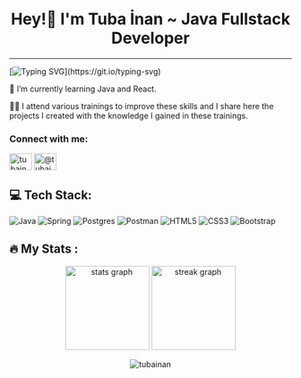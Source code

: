 <h1 align="center">
Hey!👋 I'm  Tuba İnan ~ Java Fullstack Developer
</h2>

---------------------
[![Typing SVG](https://readme-typing-svg.herokuapp.com?color=F814FF&lines=Hi++%F0%9F%91%8B+;I'm+Tuba.;I'm+a+Java+Fullstack+Developer.;Glad+to+see+you.)](https://git.io/typing-svg)

💫 I’m currently learning Java and React.

👩‍💻 I attend various trainings to improve these skills and I share here the projects I created with the knowledge I gained in these trainings.

###
<h3 align="left">Connect with me:</h3>
<p align="left">
<a href="https://www.linkedin.com/in/tubainan/" target="blank"><img align="center" src="https://raw.githubusercontent.com/rahuldkjain/github-profile-readme-generator/master/src/images/icons/Social/linked-in-alt.svg" alt="tubainan4406" height="30" width="40" /></a>
<a href="https://medium.com/@tubainan4406" target="blank"><img align="center" src="https://raw.githubusercontent.com/rahuldkjain/github-profile-readme-generator/master/src/images/icons/Social/medium.svg" alt="@tubainan4406" height="30" width="40" /></a>


<div align="center"style="background-color: lightgray;>
<img src="https://profile-counter.glitch.me/tubainan/count.svg?">
</div>

## 💻 Tech Stack:
![Java](https://img.shields.io/badge/java-%23ED8B00.svg?style=for-the-badge&logo=java&logoColor=white)
![Spring](https://img.shields.io/badge/spring-%236DB33F.svg?style=for-the-badge&logo=spring&logoColor=white)
![Postgres](https://img.shields.io/badge/postgres-%23316192.svg?style=for-the-badge&logo=postgresql&logoColor=white)
![Postman](https://img.shields.io/badge/Postman-FF6C37.svg?style=for-the-badge&logo=postman&logoColor=white)
![HTML5](https://img.shields.io/badge/html5-%23E34F26.svg?style=for-the-badge&logo=html5&logoColor=white)
![CSS3](https://img.shields.io/badge/css3-%231572B6.svg?style=for-the-badge&logo=css3&logoColor=white)
![Bootstrap](https://img.shields.io/badge/bootstrap-%23563D7C.svg?style=for-the-badge&logo=bootstrap&logoColor=white)

## 🔥   My Stats :
<div align="center">
  <img src="https://github-readme-stats.vercel.app/api?username=tubainan&hide_title=false&hide_rank=false&show_icons=true&include_all_commits=true&count_private=true&disable_animations=false&theme=chartreuse-light&locale=en&hide_border=false&order=1" height="150" alt="stats graph"  />
  <img src="https://streak-stats.demolab.com?user=tubainan&locale=en&mode=daily&theme=chartreuse-light&hide_border=false&border_radius=5&order=3" height="150" alt="streak graph"  />
</div>
<div align="center">
 <p><img src="https://github-readme-stats.vercel.app/api/top-langs?username=tubainan&show_icons=true&locale=en&layout=compact" alt="tubainan" /></p>
</div>
